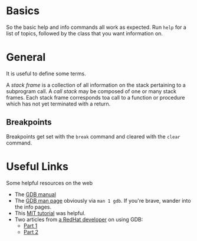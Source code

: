 Basics
======

So the basic help and info commands all work as expected.  Run `help` for a list
of topics, followed by the class that you want information on.

General
=======

It is useful to define some terms.

A *stack frame* is a collection of all information on the stack pertaining to a
subprogram call.  A *call stack* may be composed of one or many stack frames.
Each stack frame corresponds toa  call to a function or procedure which has not
yet terminated with a return.

Breakpoints
-----------

Breakpoints get set with the `break` command and cleared with the `clear`
command.  

Useful Links
============
Some helpful resources on the web

* The [GDB manual](https://ftp.gnu.org/old-gnu/Manuals/gdb/html_node/gdb_toc.html)
* The [GDB man page](https://man7.org/linux/man-pages/man1/gdb.1.html) obviously
via ``man 1 gdb``. If you're brave, wander into the info pages.
* This [MIT tutorial](https://web.mit.edu/gnu/doc/html/gdb_1.html) was helpful.
* Two articles from [a RedHat developer](https://developers.redhat.com/author/keith-seitz) on using GDB:
  - [Part 1](https://developers.redhat.com/blog/2021/04/30/the-gdb-developers-gnu-debugger-tutorial-part-1-getting-started-with-the-debugger)
  - [Part 2](https://developers.redhat.com/articles/2022/01/10/gdb-developers-gnu-debugger-tutorial-part-2-all-about-debuginfo)

